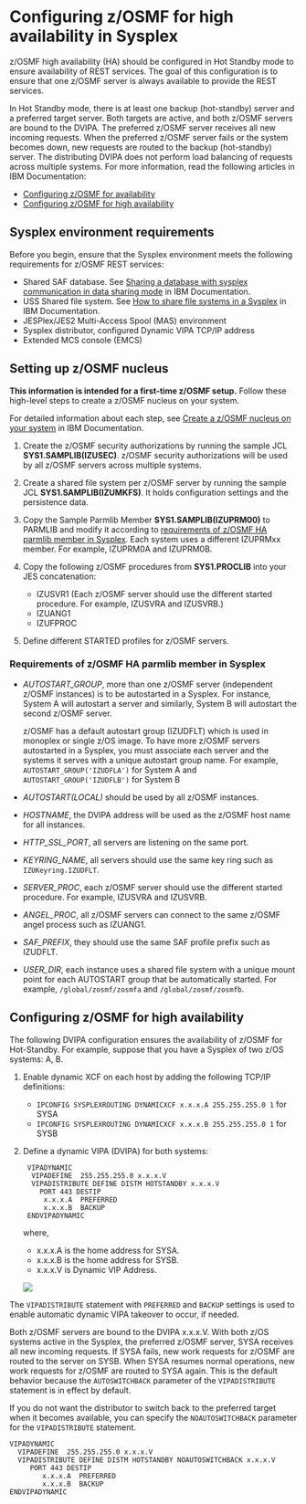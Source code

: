 # Configuring z/OSMF for high availability in Sysplex

z/OSMF high availability (HA) should be configured in Hot Standby mode to ensure availability of REST services. The goal of this configuration is to ensure that one z/OSMF server is always available to provide the REST services.

In Hot Standby mode, there is at least one backup (hot-standby) server and a preferred target server. Both targets are active, and both z/OSMF servers are bound to the DVIPA. The preferred z/OSMF server receives all new incoming requests. When the preferred z/OSMF server fails or the system becomes down, new requests are routed to the backup (hot-standby) server. The distributing DVIPA does not perform load balancing of requests across multiple systems. For more information, read the following articles in IBM Documentation:

- [Configuring z/OSMF for availability](https://www.ibm.com/docs/en/zos/2.2.0?topic=environment-configuring-zosmf-availability)
- [Configuring z/OSMF for high availability](https://www.ibm.com/docs/en/zos/2.4.0?topic=configurations-configuring-zosmf-high-availability)


## Sysplex environment requirements 

Before you begin, ensure that the Sysplex environment meets the following requirements for z/OSMF REST services:

- Shared SAF database. See [Sharing a database with sysplex communication in data sharing mode](https://www.ibm.com/docs/en/zos/2.1.0?topic=sd-sharing-database-sysplex-communication-in-data-sharing-mode) in IBM Documentation.
- USS Shared file system. See [How to share file systems in a Sysplex](https://www.ibm.com/docs/en/zos/2.4.0?topic=planning-sharing-file-systems-in-sysplex) in IBM Documentation.
- JESPlex/JES2 Multi-Access Spool (MAS) environment
- Sysplex distributor, configured Dynamic VIPA TCP/IP address
- Extended MCS console (EMCS)

## Setting up z/OSMF nucleus

**This information is intended for a first-time z/OSMF setup.** Follow these high-level steps to create a z/OSMF nucleus on your system. 

For detailed information about each step, see [Create a z/OSMF nucleus on your system](https://www.ibm.com/support/knowledgecenter/SSLTBW_2.4.0/com.ibm.zos.v2r4.izua300/izulite_CreateTheNucleus.htm) in IBM Documentation.

1. Create the z/OSMF security authorizations by running the sample JCL **SYS1.SAMPLIB(IZUSEC)**. z/OSMF security authorizations will be used by all z/OSMF servers across multiple systems.

2. Create a shared file system per z/OSMF server by running the sample JCL **SYS1.SAMPLIB(IZUMKFS)**. It holds configuration settings and the persistence data.

3. Copy the Sample Parmlib Member **SYS1.SAMPLIB(IZUPRM00)** to PARMLIB and modify it according to [requirements of z/OSMF HA parmlib member in Sysplex](#requirements-of-zosmf-ha-parmlib-member-in-sysplex). Each system uses a different IZUPRMxx member. For example, IZUPRM0A and IZUPRM0B.

4. Copy the following z/OSMF procedures from **SYS1.PROCLIB** into your JES concatenation:
   - IZUSVR1  (Each z/OSMF server should use the different started procedure. For example, IZUSVRA and IZUSVRB.)
   - IZUANG1
   - IZUFPROC

5. Define different STARTED profiles for z/OSMF servers. 


### Requirements of z/OSMF HA parmlib member in Sysplex

- _AUTOSTART_GROUP_, more than one z/OSMF server (independent z/OSMF instances) is to be autostarted in a Sysplex. For instance, System A will autostart a server and similarly, System B will autostart the second z/OSMF server.
  
   z/OSMF has a default autostart group (IZUDFLT) which is used in monoplex or single z/OS image. To have more z/OSMF servers autostarted in a Sysplex, you must associate each server and the systems it serves with a unique autostart group name. For example, `AUTOSTART_GROUP('IZUDFLA')` for System A and `AUTOSTART_GROUP('IZUDFLB')` for System B

- _AUTOSTART(LOCAL)_ should be used by all z/OSMF instances.

- _HOSTNAME_, the DVIPA address will be used as the z/OSMF host name for all instances.

- _HTTP_SSL_PORT_, all servers are listening on the same port.

- _KEYRING_NAME_, all servers should use the same key ring such as `IZUKeyring.IZUDFLT`.

- _SERVER_PROC_, each z/OSMF server should use the different started procedure. For example, IZUSVRA and IZUSVRB.

- _ANGEL_PROC_, all z/OSMF servers can connect to the same z/OSMF angel process such as IZUANG1.

- _SAF_PREFIX_, they should use the same SAF profile prefix such as IZUDFLT.

- _USER_DIR_, each instance uses a shared file system with a unique mount point for each AUTOSTART group that be automatically started. For example, `/global/zosmf/zosmfa` and `/global/zosmf/zosmfb`.

## Configuring z/OSMF for high availability 

The following DVIPA configuration ensures the availability of z/OSMF for Hot-Standby. For example, suppose that you have a Sysplex of two z/OS systems: A, B.

1. Enable dynamic XCF on each host by adding the following TCP/IP definitions:
   - `IPCONFIG SYSPLEXROUTING DYNAMICXCF x.x.x.A 255.255.255.0 1` for SYSA
   - `IPCONFIG SYSPLEXROUTING DYNAMICXCF x.x.x.B 255.255.255.0 1` for SYSB

2. Define a dynamic VIPA (DVIPA) for both systems:
   ```
    VIPADYNAMIC                                                      
     VIPADEFINE  255.255.255.0 x.x.x.V
     VIPADISTRIBUTE DEFINE DISTM HOTSTANDBY x.x.x.V 
       PORT 443 DESTIP
        x.x.x.A  PREFERRED 
        x.x.x.B  BACKUP                                         
    ENDVIPADYNAMIC
   ```

   where, 
   - x.x.x.A is the home address for SYSA.
   - x.x.x.B is the home address for SYSB.
   - x.x.x.V is Dynamic VIP Address.

   ![](pathname:///v1.27.x/images/zosmf/zOSMF-HA.png)

The `VIPADISTRIBUTE` statement with `PREFERRED` and `BACKUP` settings is used to enable automatic dynamic VIPA takeover to occur, if needed.

Both z/OSMF servers are bound to the DVIPA x.x.x.V. With both z/OS systems active in the Sysplex, the preferred z/OSMF server, SYSA receives all new incoming requests.
If SYSA fails, new work requests for z/OSMF are routed to the server on SYSB. When SYSA resumes normal operations, new work requests for z/OSMF are routed to SYSA again.  This is the default behavior because the `AUTOSWITCHBACK` parameter of the `VIPADISTRIBUTE` statement is in effect by default.

If you do not want the distributor to switch back to the preferred target when it becomes available, you can specify the `NOAUTOSWITCHBACK` parameter for the `VIPADISTRIBUTE` statement.
```
VIPADYNAMIC                                                      
  VIPADEFINE  255.255.255.0 x.x.x.V
  VIPADISTRIBUTE DEFINE DISTM HOTSTANDBY NOAUTOSWITCHBACK x.x.x.V 
     PORT 443 DESTIP
        x.x.x.A  PREFERRED 
        x.x.x.B  BACKUP                                         
ENDVIPADYNAMIC
```